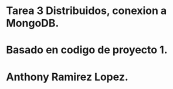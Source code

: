 # Tarea 3 Distribuidos, conexion a MongoDB.
# Basado en codigo de proyecto 1.
# Anthony Ramirez Lopez.